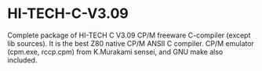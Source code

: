 # HI-TECH-C-V3.09 
Complete package of HI-TECH C V3.09 CP/M freeware C-compiler (except lib sources). 
It is the best Z80 native CP/M ANSII C compiler.
CP/M emulator (cpm.exe, rccp.cpm) from K.Murakami sensei, and GNU make also included.